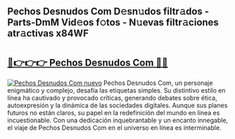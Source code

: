 ## Pechos Desnudos Com D𝚎sn𝚞dos filtr𝚊dos - Parts-DmM Vid𝚎os f𝚘tos - N𝚞evas filtr𝚊ciones atr𝚊ctivas x84WF

# <h2><a href="http://mb5ogio.tromn.icu/?c=Pechos+Desnudos+Com">🔗👉👉👉 Pechos Desnudos Com 🔗🔗</a></h2>

[![Pechos Desnudos Com nuevo](https://i.imgur.com/pEAQMta.gif)](http://mb5ogio.tromn.icu/?c=Pechos+Desnudos+Com)
Pechos Desnudos Com, un personaje enigmático y complejo, desafía las etiquetas simples. Su distintivo estilo en línea ha cautivado y provocado críticas, generando debates sobre ética, autoexpresión y la dinámica de las sociedades digitales. Aunque sus planes futuros no están claros, su papel en la redefinición del mundo en línea es incuestionable. Con una dedicación inquebrantable y un encanto innegable, el viaje de Pechos Desnudos Com en el universo en línea es interminable.
